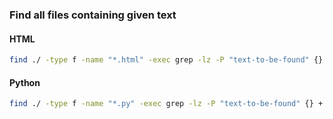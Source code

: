 ### Find all files containing given text

#### HTML
```bash
find ./ -type f -name "*.html" -exec grep -lz -P "text-to-be-found" {} + | xargs -0 -I {} echo {} | sort -u | sed "s|^./||"
```

#### Python
```bash
find ./ -type f -name "*.py" -exec grep -lz -P "text-to-be-found" {} + | xargs -0 -I {} echo {} | sort -u | sed "s|^./||"
```
